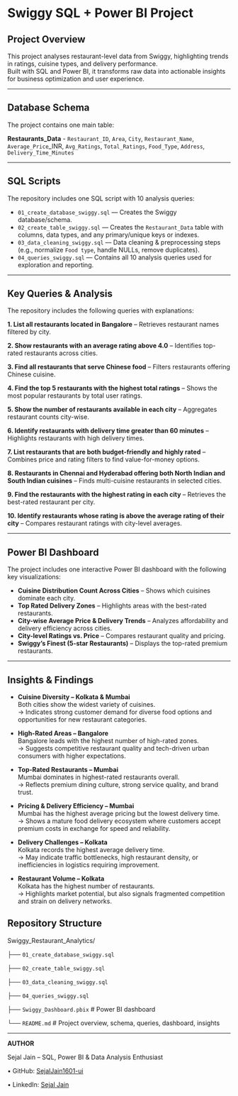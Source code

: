 # Swiggy SQL + Power BI Project

## Project Overview
This project analyses restaurant-level data from Swiggy, highlighting trends in ratings, cuisine types, and delivery performance.  
Built with SQL and Power BI, it transforms raw data into actionable insights for business optimization and user experience.

---
## Database Schema
The project contains one main table:

**Restaurants_Data** -
`Restaurant_ID`, `Area`, `City`, `Restaurant_Name`, `Average_Price`_INR, `Avg_Ratings`, `Total_Ratings`, `Food_Type`, `Address`, `Delivery_Time_Minutes`

---
## SQL Scripts
The repository includes one SQL script with 10 analysis queries:

- `01_create_database_swiggy.sql` — Creates the Swiggy database/schema.
- `02_create_table_swiggy.sql` — Creates the `Restaurant_Data` table with columns, data types, and any primary/unique keys or indexes.
- `03_data_cleaning_swiggy.sql` — Data cleaning & preprocessing steps (e.g., normalize `Food type`, handle NULLs, remove duplicates).
- `04_queries_swiggy.sql` — Contains all 10 analysis queries used for exploration and reporting.

---
## Key Queries & Analysis
The repository includes the following queries with explanations:

**1. List all restaurants located in Bangalore** – Retrieves restaurant names filtered by city.  

**2. Show restaurants with an average rating above 4.0** – Identifies top-rated restaurants across cities.  

**3. Find all restaurants that serve Chinese food** – Filters restaurants offering Chinese cuisine.  

**4. Find the top 5 restaurants with the highest total ratings** – Shows the most popular restaurants by total user ratings.  

**5. Show the number of restaurants available in each city** – Aggregates restaurant counts city-wise.  

**6. Identify restaurants with delivery time greater than 60 minutes** – Highlights restaurants with high delivery times.  

**7. List restaurants that are both budget-friendly and highly rated** – Combines price and rating filters to find value-for-money options.  

**8. Restaurants in Chennai and Hyderabad offering both North Indian and South Indian cuisines** – Finds multi-cuisine restaurants in selected cities.  

**9. Find the restaurants with the highest rating in each city** – Retrieves the best-rated restaurant per city.  

**10. Identify restaurants whose rating is above the average rating of their city** – Compares restaurant ratings with city-level averages.  

---
## Power BI Dashboard
The project includes one interactive Power BI dashboard with the following key visualizations:

- **Cuisine Distribution Count Across Cities** – Shows which cuisines dominate each city.  
- **Top Rated Delivery Zones** – Highlights areas with the best-rated restaurants.  
- **City-wise Average Price & Delivery Trends** – Analyzes affordability and delivery efficiency across cities.  
- **City-level Ratings vs. Price** – Compares restaurant quality and pricing.  
- **Swiggy’s Finest (5-star Restaurants)** – Displays the top-rated premium restaurants.  

---
## Insights & Findings
- **Cuisine Diversity – Kolkata & Mumbai**  
  Both cities show the widest variety of cuisines.  
  → Indicates strong customer demand for diverse food options and opportunities for new restaurant categories.

- **High-Rated Areas – Bangalore**  
  Bangalore leads with the highest number of high-rated zones.  
  → Suggests competitive restaurant quality and tech-driven urban consumers with higher expectations.

- **Top-Rated Restaurants – Mumbai**  
  Mumbai dominates in highest-rated restaurants overall.  
  → Reflects premium dining culture, strong service quality, and brand trust.

- **Pricing & Delivery Efficiency – Mumbai**  
  Mumbai has the highest average pricing but the lowest delivery time.  
  → Shows a mature food delivery ecosystem where customers accept premium costs in exchange for speed and reliability.

- **Delivery Challenges – Kolkata**  
  Kolkata records the highest average delivery time.  
  → May indicate traffic bottlenecks, high restaurant density, or inefficiencies in logistics requiring improvement.

- **Restaurant Volume – Kolkata**  
  Kolkata has the highest number of restaurants.  
  → Highlights market potential, but also signals fragmented competition and strain on delivery networks.
  
## Repository Structure
Swiggy_Restaurant_Analytics/

├── `01_create_database_swiggy.sql`  

├── `02_create_table_swiggy.sql` 

├── `03_data_cleaning_swiggy.sql`  

├── `04_queries_swiggy.sql`  

├── `Swiggy_Dashboard.pbix`      # Power BI dashboard 

└── `README.md`                  # Project overview, schema, queries, dashboard, insights

---
**AUTHOR**  

Sejal Jain – SQL, Power BI & Data Analysis Enthusiast  

•	GitHub: [SejalJain1601-ui](https://github.com/sejaljain1601-ui)  

•	LinkedIn: [Sejal Jain](www.linkedin.com/in/sejal-jain-lko) 
